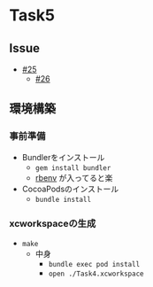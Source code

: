 # Task5
## Issue
- [#25](https://github.com/naoki-mrmt/TrainingSwiftUI-QTL/issues/25)
  - [#26](https://github.com/naoki-mrmt/TrainingSwiftUI-QTL/issues/26)

## 環境構築
### 事前準備
- Bundlerをインストール
    - ```gem install bundler```
    - [rbenv](https://github.com/rbenv/rbenv) が入ってると楽
- CocoaPodsのインストール
    - ```bundle install```
 
### xcworkspaceの生成
- ```make```
    - 中身 
        - ```bundle exec pod install```
        - ```open ./Task4.xcworkspace```

